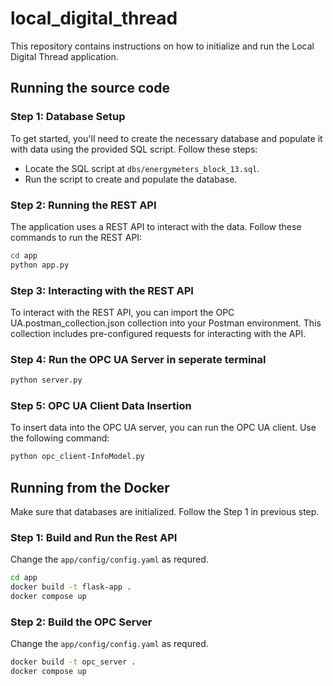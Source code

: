 # local_digital_thread

This repository contains instructions on how to initialize and run the Local Digital Thread application.

## Running the source code

### Step 1: Database Setup

To get started, you'll need to create the necessary database and populate it with data using the provided SQL script. Follow these steps:

- Locate the SQL script at `dbs/energymeters_block_13.sql`.
- Run the script to create and populate the database.

### Step 2: Running the REST API

The application uses a REST API to interact with the data. Follow these commands to run the REST API:

```bash
cd app
python app.py
```

### Step 3: Interacting with the REST API

To interact with the REST API, you can import the OPC UA.postman_collection.json collection into your Postman environment. This collection includes pre-configured requests for interacting with the API.


### Step 4: Run the OPC UA Server in seperate terminal

```bash
python server.py
```

### Step 5: OPC UA Client Data Insertion

To insert data into the OPC UA server, you can run the OPC UA client. Use the following command:

```bash
python opc_client-InfoModel.py
```


## Running from the Docker

Make sure that databases are initialized. Follow the Step 1 in previous step.

### Step 1: Build and Run the Rest API

Change the `app/config/config.yaml` as requred.

```bash
cd app
docker build -t flask-app .
docker compose up
```

### Step 2: Build the OPC Server

Change the `app/config/config.yaml` as requred.

```bash
docker build -t opc_server .
docker compose up
```

